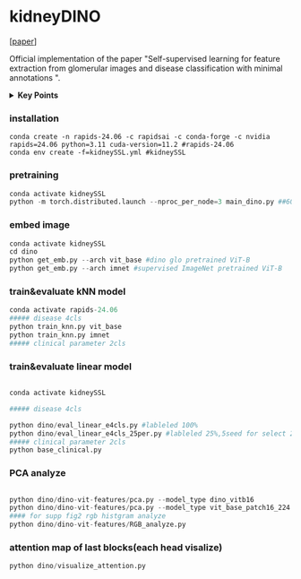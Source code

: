 # kidneyDINO
[[paper]()]

Official implementation of the paper "Self-supervised learning for feature extraction from glomerular images and disease classification with minimal annotations ".

<details>
  <summary>
	  <b>Key Points </b>
  </summary>

1. **Self-supervised learning extracts meaningful glomerular features without teacher labels:** 
2. **DINO outperforms conventional supervised learning in disease and clinical classification :** 
3. **DINO enables deep learning on small datasets, reducing annotation efforts :**
</details>

### installation
```
conda create -n rapids-24.06 -c rapidsai -c conda-forge -c nvidia rapids=24.06 python=3.11 cuda-version=11.2 #rapids-24.06
conda env create -f=kidneySSL.yml #kidneySSL
```
### pretraining

``` python
conda activate kidneySSL
python -m torch.distributed.launch --nproc_per_node=3 main_dino.py ##600epoch dino training
```

### embed image
```python
conda activate kidneySSL
cd dino
python get_emb.py --arch vit_base #dino glo pretrained ViT-B
python get_emb.py --arch imnet #supervised ImageNet pretrained ViT-B
```
###  train&evaluate kNN model 

 
```python
conda activate rapids-24.06
##### disease 4cls 
python train_knn.py vit_base 
python train_knn.py imnet
##### clinical parameter 2cls


```
###  train&evaluate linear model

```python

conda activate kidneySSL

##### disease 4cls 

python dino/eval_linear_e4cls.py #lableled 100%
python dino/eval_linear_e4cls_25per.py #lableled 25%,5seed for select 25%
##### clinical parameter 2cls
python base_clinical.py 
```

### PCA analyze 

```python

python dino/dino-vit-features/pca.py --model_type dino_vitb16
python dino/dino-vit-features/pca.py --model_type vit_base_patch16_224
#### for supp fig2 rgb histgram analyze
python dino/dino-vit-features/RGB_analyze.py

```

### attention map of last blocks(each head visalize)
```python
python dino/visualize_attention.py 

```





